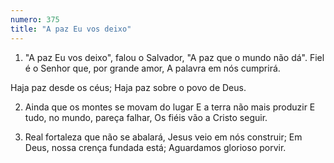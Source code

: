 ```yaml
---
numero: 375
title: "A paz Eu vos deixo"
---
```

1. "A paz Eu vos deixo", falou o Salvador,
"A paz que o mundo não dá".
Fiel é o Senhor que, por grande amor,
A palavra em nós cumprirá.

Haja paz desde os céus;
Haja paz sobre o povo de Deus.

2. Ainda que os montes se movam do lugar
E a terra não mais produzir
E tudo, no mundo, pareça falhar,
Os fiéis vão a Cristo seguir.

3. Real fortaleza que não se abalará,
Jesus veio em nós construir;
Em Deus, nossa crença fundada está;
Aguardamos glorioso porvir.
